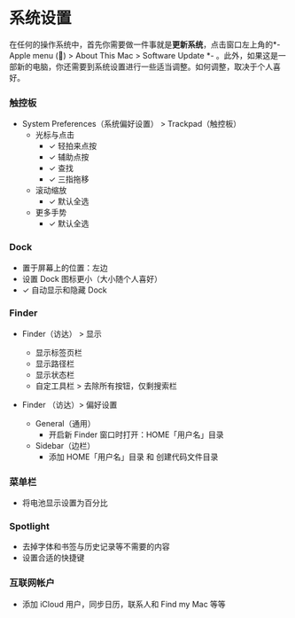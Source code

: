 # 系统设置

在任何的操作系统中，首先你需要做一件事就是**更新系统**，点击窗口左上角的*- Apple menu () > About This Mac > Software Update *- 。此外，如果这是一部新的电脑，你还需要到系统设置进行一些适当调整。如何调整，取决于个人喜好。

### 触控板

- System Preferences（系统偏好设置） > Trackpad（触控板）
  - 光标与点击
    - ✓ 轻拍来点按
    - ✓ 辅助点按
    - ✓ 查找
    - ✓ 三指拖移
  - 滚动缩放
    - ✓ 默认全选
  - 更多手势
    - ✓ 默认全选

### Dock

- 置于屏幕上的位置：左边
- 设置 Dock 图标更小（大小随个人喜好）
- ✓ 自动显示和隐藏 Dock

### Finder

- Finder（访达） > 显示
  - 显示标签页栏
  - 显示路径栏
  - 显示状态栏
  - 自定工具栏 > 去除所有按钮，仅剩搜索栏

- Finder （访达）> 偏好设置
  - General（通用）
    - 开启新 Finder 窗口时打开：HOME「用户名」目录
  - Sidebar（边栏）
    - 添加 HOME「用户名」目录 和 创建代码文件目录

### 菜单栏

- 将电池显示设置为百分比

### Spotlight

- 去掉字体和书签与历史记录等不需要的内容
- 设置合适的快捷键

### 互联网帐户

- 添加 iCloud 用户，同步日历，联系人和 Find my Mac 等等
